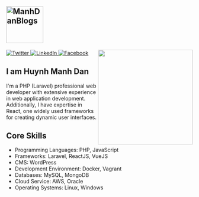 <h2><a href="https://manhdandev.com/" target="_blank"><img src="https://manhdandev.com/web/img/logo.webp" width="100" alt="ManhDanBlogs"></a></h2>
<div align="left">
  <a href="https://twitter.com/DanHuynh2021" target="_blank">
    <img
      src="https://img.shields.io/twitter/follow/omBratteng?label=Twitter&logo=twitter&style=flat-square&color=1da1f2&logoColor=ffffff"
      alt="Twitter"
    />
  </a>
  <a href="https://www.linkedin.com/in/dan-huynh-738598171/" target="_blank">
    <img
      src="https://img.shields.io/static/v1?logo=linkedin&style=flat-square&color=0072b1&label=LinkedIn&message=%E2%98%86"
      alt="LinkedIn"
    />
  </a>
  <a rel="me" href="https://www.facebook.com/beater.2708">
    <img
      src="https://img.shields.io/static/v1?logo=facebook&style=flat-square&color=0072b1&label=Facebook&message=%E2%98%86&logoColor=ffffff"
      alt="Facebook"
    />
  </a>

  <a href="https://app.daily.dev/mdbeater" target="_blank">
    <img
      width="256"
      align="right"
      src="https://api.daily.dev/devcards/v2/NhxroW8XdEfMeItZWE36u.png?type=default&r=9w2"
    />
  </a>
</div>

## I am Huynh Manh Dan

I'm a PHP (Laravel) professional web developer with extensive experience in web application development. Additionally, I have expertise in React, one widely used frameworks for creating dynamic user interfaces.

## Core Skills

<ul>
    <li>Programming Languages: PHP, JavaScript</li>
    <li>Frameworks: Laravel, ReactJS, VueJS</li>
    <li>CMS: WordPress</li>
    <li>Development Environment: Docker, Vagrant</li>
    <li>Databases: MySQL, MongoDB</li>
    <li>Cloud Service: AWS, Oracle</li>
    <li>Operating Systems: Linux, Windows</li>
</ul>
